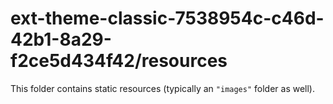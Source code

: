 # ext-theme-classic-7538954c-c46d-42b1-8a29-f2ce5d434f42/resources

This folder contains static resources (typically an `"images"` folder as well).
